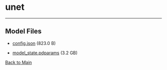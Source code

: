 
# unet
---



## Model Files

- [config.json](https://paddlenlp.bj.bcebos.com/models/community/CompVis/ldm_laion400M_pretrain/unet/config.json) (823.0 B)

- [model_state.pdparams](https://paddlenlp.bj.bcebos.com/models/community/CompVis/ldm_laion400M_pretrain/unet/model_state.pdparams) (3.2 GB)


[Back to Main](../../../)
